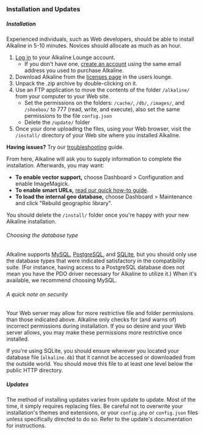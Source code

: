 ### Installation and Updates

##### Installation

Experienced individuals, such as Web developers, should be able to install Alkaline in 5-10 minutes. Novices should allocate as much as an hour.

1. [Log in](/users/) to your Alkaline Lounge account.
	- If you don't have one, [create an account](/users/login/) using the same email address you used to purchase Alkaline.
2. Download Alkaline from the [licenses page](/users/licenses/) in the users lounge.
3. Unpack the .zip archive by double-clicking on it.
4. Use an FTP application to move the contents of the folder `/alkaline/` from your computer to your Web site.
	- Set the permissions on the folders: `/cache/`, `/db/`, `/images/`, and `/shoebox/` to 777 (read, write, and execute), also set the same permissions to the file `config.json`
	- Delete the `/update/` folder
5. Once your done uploading the files, using your Web browser, visit the `/install/` directory of your Web site where you installed Alkaline.

**Having issues?** Try our [troubleshooting](/guide/troubleshooting/) guide.

From here, Alkaline will ask you to supply information to complete the installation. Afterwards, you may want:

- **To enable vector support,** choose Dashboard > Configuration and enable ImageMagick.
- **To enable smart URLs,** [read our quick how-to guide](/guide/howto/enable-url-rewriting/).
- **To load the internal geo database,** choose Dashboard > Maintenance and click "Rebuild geographic library".

You should delete the `/install/` folder once you're happy with your new Alkaline installation.

###### Choosing the database type

Alkaline supports [MySQL](http://www.mysql.com/), [PostgreSQL](http://www.postgresql.org/), and [SQLite](http://www.sqlite.org/), but you should only use the database types that were indicated satisfactory in the compatibility suite. (For instance, having access to a PostgreSQL database does not mean you have the PDO driver necessary for Alkaline to utilize it.) When it's available, we recommend choosing MySQL.

###### A quick note on security

Your Web server may allow for more restrictive file and folder permissions than those indicated above. Alkaline only checks for (and warns of) incorrect permissions during installation. If you so desire and your Web server allows, you may make these permissions more restrictive once installed.

If you're using SQLite, you should ensure wherever you located your database file (`alkaline.db`) that it cannot be accessed or downloaded from the outside world. You should move this file to at least one level below the public HTTP directory.

##### Updates

The method of installing updates varies from update to update. Most of the time, it simply requires replacing files. Be careful not to overwrite your installation's themes and extensions, or your `config.php` or `config.json` files unless specifically directed to do so. Refer to the update's documentation for instructions.